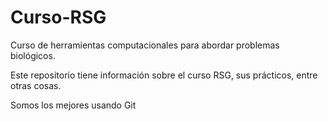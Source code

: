 # Curso-RSG
Curso de herramientas computacionales para abordar problemas biológicos. 

Este repositorio tiene información sobre el curso RSG, sus prácticos, entre otras cosas. 

Somos los mejores usando Git
